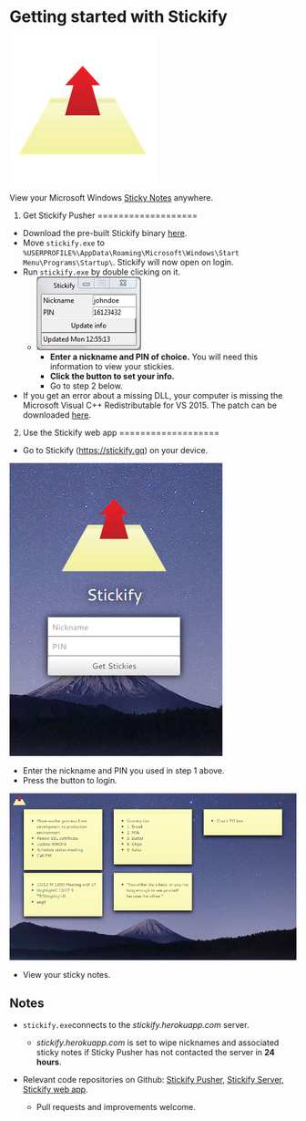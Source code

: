Getting started with Stickify
===================
![Stickify logo](https://raw.githubusercontent.com/ansonl/stickify-web-app/gh-pages/guide/screenshots/stickify-logo-256.png)

View your Microsoft Windows [Sticky Notes](http://windows.microsoft.com/en-us/windows7/using-sticky-notes) anywhere.

 1.  Get Stickify Pusher
===================
 - Download the pre-built Stickify binary [here](https://raw.githubusercontent.com/ansonl/stickify-pusher/master/dist/stickify.exe). 
 - Move `stickify.exe` to `%USERPROFILE%\AppData\Roaming\Microsoft\Windows\Start Menu\Programs\Startup\`. Stickify will now open on login. 
 - Run `stickify.exe` by double clicking on it.
   - ![Stickify Push screenshot](https://raw.githubusercontent.com/ansonl/stickify-web-app/gh-pages/guide/screenshots/stickify-pusher-screenshot.PNG)
	   - **Enter a nickname and PIN of choice.** You will need this information to view your stickies. 
	   - **Click the button to set your info.** 
	   - Go to step 2 below. 
- If you get an error about a missing DLL, your computer is missing the Microsoft Visual C++ Redistributable for VS 2015. The patch can be downloaded [here](http://www.microsoft.com/en-us/download/details.aspx?id=48145). 

2.  Use the Stickify web app
===================
- Go to Stickify (https://stickify.gq) on your device.

![Stickify login screen](https://raw.githubusercontent.com/ansonl/stickify-web-app/gh-pages/guide/screenshots/stickify-login.PNG)

- Enter the nickname and PIN you used in step 1 above. 
- Press the button to login.

![Stickify sample notes](https://raw.githubusercontent.com/ansonl/stickify-web-app/gh-pages/guide/screenshots/stickify-sample-notes.PNG)

- View your sticky notes. 

Notes
-------------
- `stickify.exe`connects to the *stickify.herokuapp.com* server. 
	- *stickify.herokuapp.com* is set to wipe nicknames and associated sticky notes if Sticky Pusher has not contacted the server in **24 hours**.

- Relevant code repositories on Github:  [Stickify Pusher](https://github.com/ansonl/stickify-pusher), [Stickify Server](https://github.com/ansonl/stickify-server), [Stickify web app](https://github.com/ansonl/stickify-web-app).
	- Pull requests and improvements welcome.